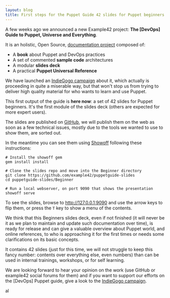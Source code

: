 ```yaml
---
layout: blog
title: First steps for the Puppet Guide 42 slides for Puppet beginners
---
```


A few weeks ago we announced a new Example42 project:  **The [DevOps] Guide to Puppet, Universe and Everything**.

It is an holistic, Open Source, [documentation project](http://www.example42.com/guide/) composed of:

- A **book** about Puppet and DevOps practices
- A set of commented **sample code** architectures
- A modular **slides deck**
- A practical **Puppet Universal Reference**

We have launched an [IndieGogo campaign](http://igg.me/at/guide42) about it, which actually is proceeding in quite a miserable way, but that won't stop us from trying to deliver high quality material for who wants to learn and use Puppet.

This first output of the guide is **here now**: a set of 42 slides for Puppet beginners. It's the first module of the slides deck (others are expected for more expert users).

The slides are published on [GitHub](https://github.com/example42/puppetguide-slides/tree/master/Beginner), we will publish them on the web as soon as a few technical issues, mostly due to the tools we wanted to use to show them, are sorted out.

In the meantime you can see them using [Showoff](https://github.com/puppetlabs/showoff) following these instructions:

    # Install the showoff gem
    gem install install

    # Clone the slides repo and move into the Beginner directory
    git clone https://github.com/example42/puppetguide-slides
    cd puppetguide-slides/Beginner

    # Run a local webserver, on port 9090 that shows the presentation
    showoff serve

To see the slides, browse to http://127.0.0.1:9090 and use the arrow keys to flip them, or press the ```T``` key to show a menu of the contents.

We think that this Beginners slides deck, even if not finished (it will never be it as we plan to maintain and update such documentation over time), is ready for release and can give a valuable overview about Puppet world, and online references, to who is approaching it for the first times or needs some clarifications on its basic concepts.

It contains 42 slides (just for this time, we will not struggle to keep this fancy number: contents over everything else, even numbers) than can be used in internal trainings, workshops, or for self learning.

We are looking forward to hear your opinion on the work (use GitHub or example42 social forums for them) and if you want to support our efforts on the [DevOps] Puppet guide, give a look to the [IndieGogo campaign](http://igg.me/at/guide42).


al

